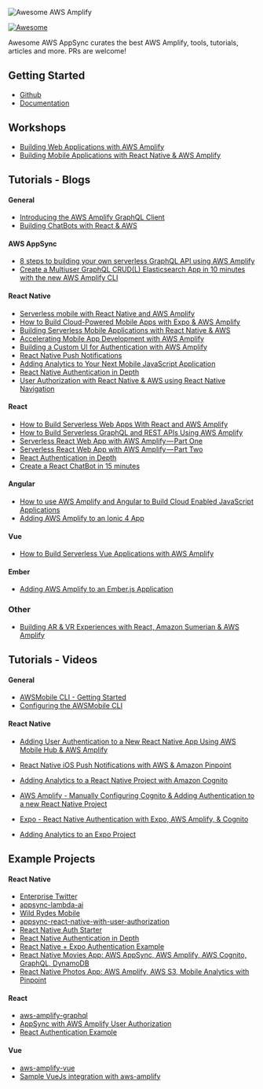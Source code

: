 ![Awesome AWS Amplify](https://s3.amazonaws.com/aws-mobile-hub-images/awesomeamplify.jpg)

[![Awesome](https://awesome.re/badge.svg)](https://awesome.re)

Awesome AWS AppSync curates the best AWS Amplify, tools, tutorials, articles and more. PRs are welcome!

## Getting Started
- [Github](https://github.com/aws/aws-amplify)
- [Documentation](https://aws.github.io/aws-amplify/)

## Workshops
- [Building Web Applications with AWS Amplify
](https://github.com/dabit3/aws-amplify-workshop-web)
- [Building Mobile Applications with React Native & AWS Amplify
](https://github.com/dabit3/aws-amplify-workshop-react-native)

## Tutorials - Blogs

#### General
- [Introducing the AWS Amplify GraphQL Client](https://hackernoon.com/introducing-the-aws-amplify-graphql-client-8a1a1e514fde)
- [Building ChatBots with React & AWS](https://tylermcginnis.com/building-chatbots-with-react-aws/)

#### AWS AppSync
- [8 steps to building your own serverless GraphQL API using AWS Amplify](https://read.acloud.guru/8-steps-to-building-your-own-serverless-graphql-api-using-aws-amplify-42c21770424d)
- [Create a Multiuser GraphQL CRUD(L) Elasticsearch App in 10 minutes with the new AWS Amplify CLI ](https://medium.com/open-graphql/create-a-multiuser-graphql-crud-l-app-in-10-minutes-with-the-new-aws-amplify-cli-and-in-a-few-73aef3d49545)

#### React Native
- [Serverless mobile with React Native and AWS Amplify](https://medium.com/@praveen.jayarajan/serverless-mobile-with-react-native-and-aws-amplify-a0ee91ddd4fd)
- [How to Build Cloud-Powered Mobile Apps with Expo & AWS Amplify](https://blog.expo.io/how-to-build-cloud-powered-mobile-apps-with-expo-aws-amplify-2fddc898f9a2)
- [Building Serverless Mobile Applications with React Native & AWS](https://medium.com/react-native-training/building-serverless-mobile-applications-with-react-native-aws-740ecf719fce)
- [Accelerating Mobile App Development with AWS Amplify](https://medium.com/@jameshamann/accelerating-mobile-app-development-with-aws-amplify-fb2034e60160)
- [Building a Custom UI for Authentication with AWS Amplify](https://itnext.io/building-a-custom-ui-for-authentication-with-aws-amplify-fa13bdbd4d1d)
- [React Native Push Notifications](https://medium.com/react-native-training/react-native-push-notifications-with-amazon-pinpoint-ios-b2efa89ced32)
- [Adding Analytics to Your Next Mobile JavaScript Application](https://hackernoon.com/adding-amazon-pinpoint-analytics-to-your-next-mobile-javascript-application-24ad49557a6f)
- [React Native Authentication in Depth](https://medium.com/react-native-training/react-native-authentication-in-depth-8d8c2e4ad81b)
- [User Authorization with React Native & AWS using React Native Navigation](https://medium.com/@dabit3/user-authorization-with-react-native-aws-using-react-native-navigation-v2-by-wix-220ecb536b56)

#### React
- [How to Build Serverless Web Apps With React and AWS Amplify](https://code.tutsplus.com/tutorials/how-to-build-serverless-web-applications-with-react-aws-amplify--cms-31732)
- [How to Build Serverless GraphQL and REST APIs Using AWS Amplify](https://code.tutsplus.com/tutorials/how-to-build-serverless-graphql-and-rest-apis-using-aws-amplify--cms-31873)
- [Serverless React Web App with AWS Amplify — Part One](https://blog.usejournal.com/serverless-react-web-app-with-aws-amplify-part-one-414e9402d92a)
- [Serverless React Web App with AWS Amplify — Part Two](https://medium.com/@jameshamann/serverless-react-web-app-with-aws-amplify-part-two-d740ee8e7456)
- [React Authentication in Depth](https://hackernoon.com/react-authentication-in-depth-4deebda9aa45)
- [Create a React ChatBot in 15 minutes](https://medium.com/@ednergizer/create-a-react-chatbot-in-15-minutes-3e614da8bce1)

#### Angular
- [How to use AWS Amplify and Angular to Build Cloud Enabled JavaScript Applications](https://medium.freecodecamp.org/building-cloud-enabled-javascript-applications-with-aws-amplify-angular-682547fc6477)
- [Adding AWS Amplify to an Ionic 4 App](https://blog.ionicframework.com/adding-aws-amplify-to-an-ionic-4-app/)

#### Vue
- [How to Build Serverless Vue Applications with AWS Amplify](https://hackernoon.com/how-to-build-serverless-vue-applications-with-aws-amplify-67d16c79e9d6)

#### Ember
- [Adding AWS Amplify to an Ember.js Application](https://itnext.io/adding-aws-amplify-to-an-ember-js-application-72683167c476)

### Other
- [Building AR & VR Experiences with React, Amazon Sumerian & AWS Amplify](https://hackernoon.com/building-ar-vr-experiences-with-react-amazon-sumerian-aws-amplify-789976db1689)

## Tutorials - Videos

#### General

- [AWSMobile CLI - Getting Started](https://www.youtube.com/watch?v=Zi-66QybJ9A)
- [Configuring the AWSMobile CLI](https://www.youtube.com/watch?v=MpugaNKtw3k)

#### React Native

- [Adding User Authentication to a New React Native App Using AWS Mobile Hub & AWS Amplify](https://www.youtube.com/watch?v=dhOk7aNIzKw)
- [React Native iOS Push Notifications with AWS & Amazon Pinpoint](https://www.youtube.com/watch?v=um-DIIRsFlM)
- [Adding Analytics to a React Native Project with Amazon Cognito](https://www.youtube.com/watch?v=jJT2Kd3FF4A)
- [AWS Amplify - Manually Configuring Cognito & Adding Authentication to a new React Native Project](https://www.youtube.com/watch?v=s2_j_L0aJ_I)

- [Expo - React Native Authentication with Expo, AWS Amplify, & Cognito](https://www.youtube.com/watch?v=5uPNmq8TUoA)
- [Adding Analytics to an Expo Project](https://www.youtube.com/watch?v=loyP0vItC0c)

## Example Projects

#### React Native

- [Enterprise Twitter](https://github.com/dabit3/enterprise-twitter)
- [appsync-lambda-ai](https://github.com/dabit3/appsync-lambda-ai)
- [Wild Rydes Mobile](https://github.com/aws-samples/wild-rydes-mobile/tree/react-native)
- [appsync-react-native-with-user-authorization](https://github.com/dabit3/appsync-react-native-with-user-authorization)
- [React Native Auth Starter](https://github.com/dabit3/react-native-auth-starter)
- [React Native Authentication in Depth](https://github.com/dabit3/react-native-authentication-in-depth)
- [React Native + Expo Authentication Example](https://github.com/dabit3/expo-user-authentication)
- [React Native Movies App: AWS AppSync, AWS Amplify, AWS Cognito, GraphQL, DynamoDB](https://github.com/pjay79/MoviesApp)
- [React Native Photos App: AWS Amplify, AWS S3, Mobile Analytics with Pinpoint](https://github.com/pjay79/PhotosApp)

#### React

- [aws-amplify-graphql](https://github.com/aws-samples/aws-amplify-graphql)
- [AppSync with AWS Amplify User Authorization](https://github.com/aws-samples/wild-rydes-mobile)
- [React Authentication Example](https://github.com/dabit3/react-authentication-in-depth)

#### Vue

- [aws-amplify-vue](https://github.com/aws-samples/aws-amplify-vue)
- [Sample VueJs integration with aws-amplify](https://github.com/dabit3/aws-amplify-vue-sample)
